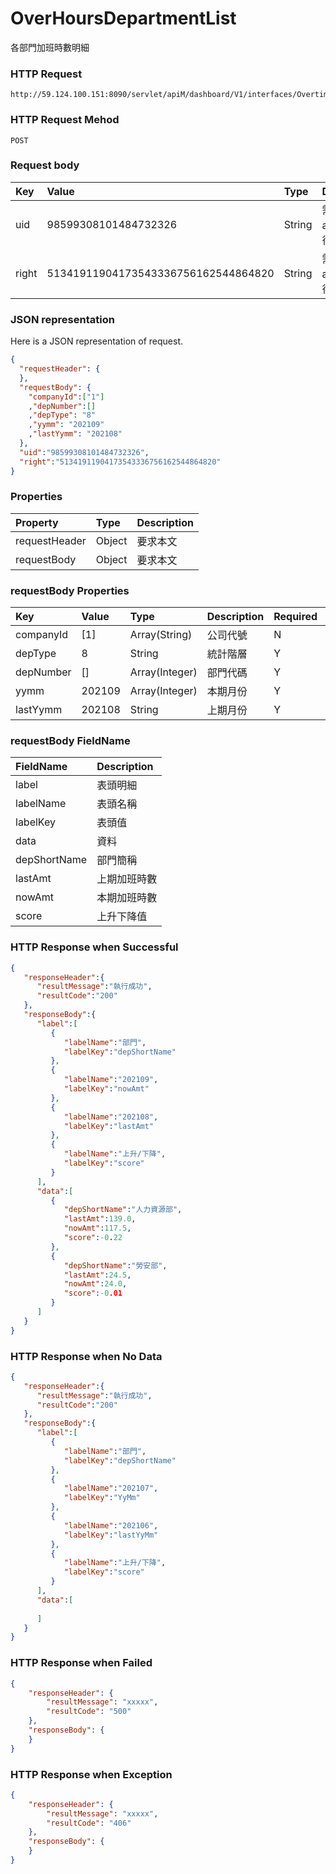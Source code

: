 # OverHoursDepartmentList
各部門加班時數明細

### HTTP Request
```
http://59.124.100.151:8090/servlet/apiM/dashboard/V1/interfaces/OvertimeAnalysis/OverHoursDepartmentList
```

### HTTP Request Mehod
```
POST
```

### Request body
| Key | Value | Type | Description |
|:----------|:-------------|:-----|:------------|
| uid | 98599308101484732326 | String | 需透過apiLogin取得
| right | 51341911904173543336756162544864820 | String | 需透過apiLogin取得 |

### JSON representation

Here is a JSON representation of request.
```json
{
  "requestHeader": {
  },
  "requestBody": {
    "companyId":["1"]
    ,"depNumber":[]
    ,"depType": "8"
    ,"yymm": "202109"
    ,"lastYymm": "202108"
  },
  "uid":"98599308101484732326",
  "right":"51341911904173543336756162544864820"
}
```

### Properties
| Property | Type | Description |
|:---------|:-----|:------------|
| requestHeader | Object | 要求本文 |
| requestBody | Object | 要求本文 |

### requestBody Properties
| Key | Value | Type | Description | Required | Format |
|:----------|:-------------|:-----|:------------|:------------|:------------|
| companyId | [1] | Array(String) | 公司代號 | N | n/a |
| depType | 8 | String| 統計階層 | Y | n/a |
| depNumber | [] | Array(Integer) | 部門代碼 | Y | n/a |
| yymm | 202109 | Array(Integer) | 本期月份 | Y | YYYYmm |
| lastYymm | 202108 | String | 上期月份 | Y | YYYYmm |

### requestBody FieldName
| FieldName | Description |
|:----------|:-------------|
| label | 表頭明細 |
| labelName | 表頭名稱 |
| labelKey | 表頭值 |
| data | 資料 |
| depShortName | 部門簡稱 |
| lastAmt | 上期加班時數 |
| nowAmt | 本期加班時數 |
| score | 上升下降值 |

### HTTP Response when Successful
```json
{
   "responseHeader":{
      "resultMessage":"執行成功",
      "resultCode":"200"
   },
   "responseBody":{
      "label":[
         {
            "labelName":"部門",
            "labelKey":"depShortName"
         },
         {
            "labelName":"202109",
            "labelKey":"nowAmt"
         },
         {
            "labelName":"202108",
            "labelKey":"lastAmt"
         },
         {
            "labelName":"上升/下降",
            "labelKey":"score"
         }
      ],
      "data":[
         {
            "depShortName":"人力資源部",
            "lastAmt":139.0,
            "nowAmt":117.5,
            "score":-0.22
         },
         {
            "depShortName":"勞安部",
            "lastAmt":24.5,
            "nowAmt":24.0,
            "score":-0.01
         }
      ]
   }
}
```

### HTTP Response when No Data
```json
{
   "responseHeader":{
      "resultMessage":"執行成功",
      "resultCode":"200"
   },
   "responseBody":{
      "label":[
         {
            "labelName":"部門",
            "labelKey":"depShortName"
         },
         {
            "labelName":"202107",
            "labelKey":"YyMm"
         },
         {
            "labelName":"202106",
            "labelKey":"lastYyMm"
         },
         {
            "labelName":"上升/下降",
            "labelKey":"score"
         }
      ],
      "data":[
         
      ]
   }
}
```

### HTTP Response when Failed
```json
{
    "responseHeader": {
        "resultMessage": "xxxxx",
        "resultCode": "500"
    },
    "responseBody": {
    }
}
```

### HTTP Response when Exception
```json
{
    "responseHeader": {
        "resultMessage": "xxxxx",
        "resultCode": "406"
    },
    "responseBody": {
    }
}
```
